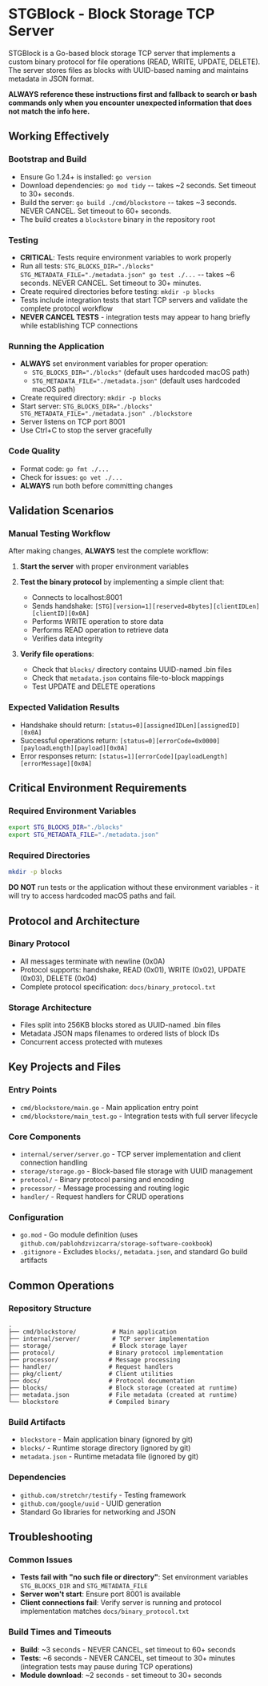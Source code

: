 # STGBlock - Block Storage TCP Server

STGBlock is a Go-based block storage TCP server that implements a custom binary protocol for file operations (READ, WRITE, UPDATE, DELETE). The server stores files as blocks with UUID-based naming and maintains metadata in JSON format.

**ALWAYS reference these instructions first and fallback to search or bash commands only when you encounter unexpected information that does not match the info here.**

## Working Effectively

### Bootstrap and Build
- Ensure Go 1.24+ is installed: `go version`
- Download dependencies: `go mod tidy` -- takes ~2 seconds. Set timeout to 30+ seconds.
- Build the server: `go build ./cmd/blockstore` -- takes ~3 seconds. NEVER CANCEL. Set timeout to 60+ seconds.
- The build creates a `blockstore` binary in the repository root

### Testing
- **CRITICAL**: Tests require environment variables to work properly
- Run all tests: `STG_BLOCKS_DIR="./blocks" STG_METADATA_FILE="./metadata.json" go test ./...` -- takes ~6 seconds. NEVER CANCEL. Set timeout to 30+ minutes.
- Create required directories before testing: `mkdir -p blocks`
- Tests include integration tests that start TCP servers and validate the complete protocol workflow
- **NEVER CANCEL TESTS** - integration tests may appear to hang briefly while establishing TCP connections

### Running the Application
- **ALWAYS** set environment variables for proper operation:
  - `STG_BLOCKS_DIR="./blocks"` (default uses hardcoded macOS path)
  - `STG_METADATA_FILE="./metadata.json"` (default uses hardcoded macOS path)
- Create required directory: `mkdir -p blocks`
- Start server: `STG_BLOCKS_DIR="./blocks" STG_METADATA_FILE="./metadata.json" ./blockstore`
- Server listens on TCP port 8001
- Use Ctrl+C to stop the server gracefully

### Code Quality
- Format code: `go fmt ./...`
- Check for issues: `go vet ./...`
- **ALWAYS** run both before committing changes

## Validation Scenarios

### Manual Testing Workflow
After making changes, **ALWAYS** test the complete workflow:

1. **Start the server** with proper environment variables
2. **Test the binary protocol** by implementing a simple client that:
   - Connects to localhost:8001
   - Sends handshake: `[STG][version=1][reserved=8bytes][clientIDLen][clientID][0x0A]`
   - Performs WRITE operation to store data
   - Performs READ operation to retrieve data
   - Verifies data integrity

3. **Verify file operations**:
   - Check that `blocks/` directory contains UUID-named .bin files
   - Check that `metadata.json` contains file-to-block mappings
   - Test UPDATE and DELETE operations

### Expected Validation Results
- Handshake should return: `[status=0][assignedIDLen][assignedID][0x0A]`
- Successful operations return: `[status=0][errorCode=0x0000][payloadLength][payload][0x0A]`
- Error responses return: `[status=1][errorCode][payloadLength][errorMessage][0x0A]`

## Critical Environment Requirements

### Required Environment Variables
```bash
export STG_BLOCKS_DIR="./blocks"
export STG_METADATA_FILE="./metadata.json"
```

### Required Directories
```bash
mkdir -p blocks
```

**DO NOT** run tests or the application without these environment variables - it will try to access hardcoded macOS paths and fail.

## Protocol and Architecture

### Binary Protocol
- All messages terminate with newline (0x0A)
- Protocol supports: handshake, READ (0x01), WRITE (0x02), UPDATE (0x03), DELETE (0x04)
- Complete protocol specification: `docs/binary_protocol.txt`

### Storage Architecture
- Files split into 256KB blocks stored as UUID-named .bin files
- Metadata JSON maps filenames to ordered lists of block IDs
- Concurrent access protected with mutexes

## Key Projects and Files

### Entry Points
- `cmd/blockstore/main.go` - Main application entry point
- `cmd/blockstore/main_test.go` - Integration tests with full server lifecycle

### Core Components
- `internal/server/server.go` - TCP server implementation and client connection handling
- `storage/storage.go` - Block-based file storage with UUID management
- `protocol/` - Binary protocol parsing and encoding
- `processor/` - Message processing and routing logic
- `handler/` - Request handlers for CRUD operations

### Configuration
- `go.mod` - Go module definition (uses `github.com/pablohdzvizcarra/storage-software-cookbook`)
- `.gitignore` - Excludes `blocks/`, `metadata.json`, and standard Go build artifacts

## Common Operations

### Repository Structure
```
.
├── cmd/blockstore/          # Main application
├── internal/server/         # TCP server implementation
├── storage/                 # Block storage layer
├── protocol/               # Binary protocol implementation
├── processor/              # Message processing
├── handler/                # Request handlers
├── pkg/client/             # Client utilities
├── docs/                   # Protocol documentation
├── blocks/                 # Block storage (created at runtime)
├── metadata.json           # File metadata (created at runtime)
└── blockstore              # Compiled binary
```

### Build Artifacts
- `blockstore` - Main application binary (ignored by git)
- `blocks/` - Runtime storage directory (ignored by git)
- `metadata.json` - Runtime metadata file (ignored by git)

### Dependencies
- `github.com/stretchr/testify` - Testing framework
- `github.com/google/uuid` - UUID generation
- Standard Go libraries for networking and JSON

## Troubleshooting

### Common Issues
- **Tests fail with "no such file or directory"**: Set environment variables `STG_BLOCKS_DIR` and `STG_METADATA_FILE`
- **Server won't start**: Ensure port 8001 is available
- **Client connections fail**: Verify server is running and protocol implementation matches `docs/binary_protocol.txt`

### Build Times and Timeouts
- **Build**: ~3 seconds - NEVER CANCEL, set timeout to 60+ seconds
- **Tests**: ~6 seconds - NEVER CANCEL, set timeout to 30+ minutes (integration tests may pause during TCP operations)
- **Module download**: ~2 seconds - set timeout to 30+ seconds